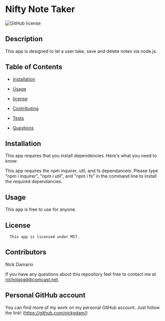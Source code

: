 # Nifty Note Taker
![GitHub license](https://img.shields.io/badge/license-MIT-blue.svg)

## Description

This app is designed to let a user take, save and delete notes via node.js. 

## Table of Contents

* [Installation](#installation)

* [Usage](#usage)

* [license](#license)


* [Contributing](#contributing)

* [Tests](#tests)

* [Questions](#questions)




## Installation

This app requires that you install dependencies.  Here's what you need to know:  

This app requires the npm inquirer, util, and fs dependanceis.  Please type "npm i inquirer", "npm i util",  and "npm i fs" in the command line to install the required dependancies.  

## Usage

This app is free to use for anyone.  

## License 
      This app is licensed under MIT.

## Contributors

 Nick Damario

 If you have any questions about this repository feel free to contact me at nicholasgd@comcast.net.

 ## Personal GitHub account 

 You can find more of my work on my personal GitHub account.  Just follow the link!  (https://github.com/nickgdam/)
